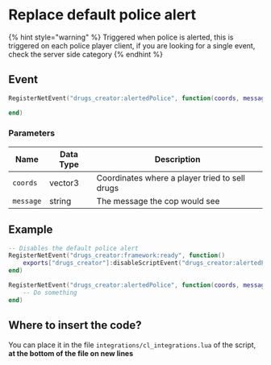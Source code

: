 # Replace default police alert

{% hint style="warning" %}
Triggered when police is alerted, this is triggered on each police player client, if you are looking for a single event, check the server side category
{% endhint %}

## Event

```lua
RegisterNetEvent("drugs_creator:alertedPolice", function(coords, message)

end)
```

### Parameters

| Name      | Data Type | Description                                    |
| --------- | --------- | ---------------------------------------------- |
| `coords`  | vector3   | Coordinates where a player tried to sell drugs |
| `message` | string    | The message the cop would see                  |

## Example

```lua
-- Disables the default police alert
RegisterNetEvent("drugs_creator:framework:ready", function() 
    exports["drugs_creator"]:disableScriptEvent("drugs_creator:alertedPolice")
end)

RegisterNetEvent("drugs_creator:alertedPolice", function(coords, message)
    -- Do something
end)
```

## Where to insert the code?

You can place it in the file `integrations/cl_integrations.lua` of the script, **at the bottom of the file on new lines**
